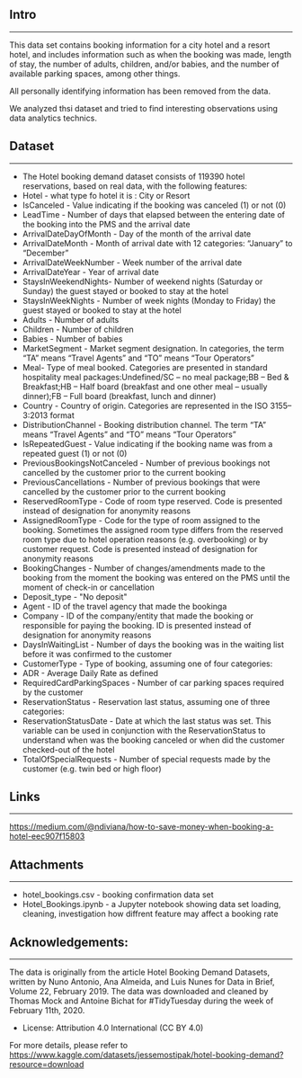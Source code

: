 ## Intro
----------------------
This data set contains booking information for a city hotel and a resort hotel, and includes information such as when the booking was made, length of stay, the number of adults, children, and/or babies, and the number of available parking spaces, among other things.

All personally identifying information has been removed from the data.

We analyzed thsi dataset and tried to find interesting observations using data analytics technics.

## Dataset
-------------------
- The Hotel booking demand dataset consists of 119390 hotel reservations, based on real data, with the following features:
- Hotel - what type fo hotel it is : City or Resort
- IsCanceled - Value indicating if the booking was canceled (1) or not (0)
- LeadTime - Number of days that elapsed between the entering date of the booking into the PMS and the arrival date
- ArrivalDateDayOfMonth - Day of the month of the arrival date
- ArrivalDateMonth - Month of arrival date with 12 categories: “January” to “December”
- ArrivalDateWeekNumber - Week number of the arrival date
- ArrivalDateYear - Year of arrival date
- StaysInWeekendNights- Number of weekend nights (Saturday or Sunday) the guest stayed or booked to stay at the hotel
- StaysInWeekNights - Number of week nights (Monday to Friday) the guest stayed or booked to stay at the hotel
- Adults -  Number of adults
- Children - Number of children
- Babies - Number of babies
- MarketSegment - Market segment designation. In categories, the term “TA” means “Travel Agents” and “TO” means “Tour Operators”
- Meal- Type of meal booked. Categories are presented in standard hospitality meal packages:Undefined/SC – no meal package;BB – Bed & Breakfast;HB – Half board (breakfast and one other meal – usually dinner);FB – Full board (breakfast, lunch and dinner)
- Country - Country of origin. Categories are represented in the ISO 3155–3:2013 format
- DistributionChannel - Booking distribution channel. The term “TA” means “Travel Agents” and “TO” means “Tour Operators”
- IsRepeatedGuest - Value indicating if the booking name was from a repeated guest (1) or not (0)
- PreviousBookingsNotCanceled - Number of previous bookings not cancelled by the customer prior to the current booking
- PreviousCancellations - Number of previous bookings that were cancelled by the customer prior to the current booking
- ReservedRoomType - Code of room type reserved. Code is presented instead of designation for anonymity reasons
- AssignedRoomType - Code for the type of room assigned to the booking. Sometimes the assigned room type differs from the reserved room type due to hotel operation reasons (e.g. overbooking) or by customer request. Code is presented instead of designation for anonymity reasons
- BookingChanges - Number of changes/amendments made to the booking from the moment the booking was entered on the PMS until the moment of check-in or cancellation
- Deposit_type - "No deposit"
- Agent - ID of the travel agency that made the bookinga
- Company - ID of the company/entity that made the booking or responsible for paying the booking. ID is presented instead of designation for anonymity reasons
- DaysInWaitingList - Number of days the booking was in the waiting list before it was confirmed to the customer
- CustomerType - Type of booking, assuming one of four categories:
- ADR - Average Daily Rate as defined 
- RequiredCardParkingSpaces - Number of car parking spaces required by the customer
- ReservationStatus - Reservation last status, assuming one of three categories:
- ReservationStatusDate - Date at which the last status was set. This variable can be used in conjunction with the ReservationStatus to understand when was the booking canceled or when did the customer checked-out of the hotel
- TotalOfSpecialRequests - Number of special requests made by the customer (e.g. twin bed or high floor)

## Links
---------------------
https://medium.com/@ndiviana/how-to-save-money-when-booking-a-hotel-eec907f15803

## Attachments
----------------------
- hotel_bookings.csv - booking confirmation data set 
- Hotel_Bookings.ipynb - a Jupyter notebook showing data set loading, cleaning, investigation how diffrent feature may affect a booking rate 

## Acknowledgements:
----------------------
The data is originally from the article Hotel Booking Demand Datasets, written by Nuno Antonio, Ana Almeida, and Luis Nunes for Data in Brief, Volume 22, February 2019.
The data was downloaded and cleaned by Thomas Mock and Antoine Bichat for #TidyTuesday during the week of February 11th, 2020.

- License: Attribution 4.0 International (CC BY 4.0)

For more details, please refer to   https://www.kaggle.com/datasets/jessemostipak/hotel-booking-demand?resource=download
